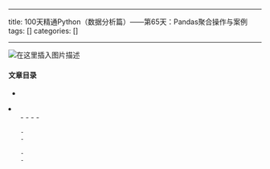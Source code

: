
--- 
title:  100天精通Python（数据分析篇）——第65天：Pandas聚合操作与案例 
tags: []
categories: [] 

---
<img src="https://img-blog.csdnimg.cn/9633f3bb7c3643d0a6989e51c0470ac6.gif#pic_center" alt="在这里插入图片描述">



#### 文章目录

  - 
  <li>
   <ul>
    - 
    - 
    - 
    - 
   
    - 
    - 
   
    - 
    - 
   